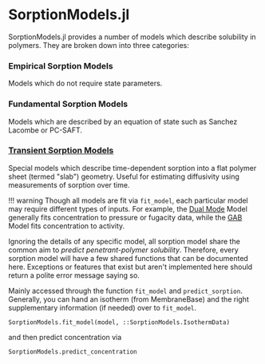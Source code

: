 # SorptionModels.jl

SorptionModels.jl provides a number of models which describe solubility in polymers. They are broken down into three categories:

### Empirical Sorption Models
Models which do not require state parameters. 


### Fundamental Sorption Models
Models which are described by an equation of state such as Sanchez Lacombe or PC-SAFT. 


### [Transient Sorption Models](@ref)
Special models which describe time-dependent sorption into a flat polymer sheet (termed "slab") geometry. Useful for estimating diffusivity using measurements of sorption over time.


!!! warning
    Though all models are fit via `fit_model`, each particular model may require different types of inputs. 
    For example, the [Dual Mode](@ref) Model generally fits concentration to pressure or fugacity data, while the [GAB](@ref) Model fits concentration to activity. 

Ignoring the details of any specific model, all sorption model share the common aim to *predict penetrant-polymer solubility*. Therefore, every sorption model will have a few shared functions that can be documented here. Exceptions or features that exist but aren't implemented here should return a polite error message saying so.

Mainly accessed through the function `fit_model` and `predict_sorption`.
Generally, you can hand an isotherm (from MembraneBase) and the right supplementary information (if needed) over to `fit_model`.

```@docs
SorptionModels.fit_model(model, ::SorptionModels.IsothermData)
```

and then predict concentration via 
```@docs
SorptionModels.predict_concentration
```




